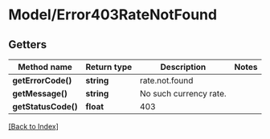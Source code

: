 # Model/Error403RateNotFound

## Getters

Method name | Return type | Description | Notes
------------ | ------------- | ------------- | -------------
**getErrorCode()** | **string** | rate.not.found |
**getMessage()** | **string** | No such currency rate. |
**getStatusCode()** | **float** | 403 |

[[Back to Index]](../index.md)
